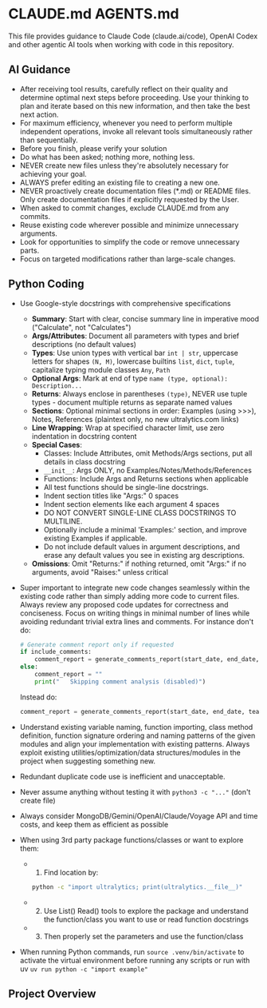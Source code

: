 # CLAUDE.md AGENTS.md

This file provides guidance to Claude Code (claude.ai/code), OpenAI Codex and other agentic AI tools when working with code in this repository.

## AI Guidance

* After receiving tool results, carefully reflect on their quality and determine optimal next steps before proceeding. Use your thinking to plan and iterate based on this new information, and then take the best next action.
* For maximum efficiency, whenever you need to perform multiple independent operations, invoke all relevant tools simultaneously rather than sequentially.
* Before you finish, please verify your solution
* Do what has been asked; nothing more, nothing less.
* NEVER create new files unless they're absolutely necessary for achieving your goal.
* ALWAYS prefer editing an existing file to creating a new one.
* NEVER proactively create documentation files (*.md) or README files. Only create documentation files if explicitly requested by the User.
* When asked to commit changes, exclude CLAUDE.md from any commits.
* Reuse existing code wherever possible and minimize unnecessary arguments.
* Look for opportunities to simplify the code or remove unnecessary parts.
* Focus on targeted modifications rather than large-scale changes.

## Python Coding

- Use Google-style docstrings with comprehensive specifications
   - **Summary**: Start with clear, concise summary line in imperative mood ("Calculate", not "Calculates")
   - **Args/Attributes**: Document all parameters with types and brief descriptions (no default values)
   - **Types**: Use union types with vertical bar `int | str`, uppercase letters for shapes `(N, M)`, lowercase builtins `list`, `dict`, `tuple`, capitalize typing module classes `Any`, `Path`
   - **Optional Args**: Mark at end of type `name (type, optional): Description...`
   - **Returns**: Always enclose in parentheses `(type)`, NEVER use tuple types - document multiple returns as separate named values
   - **Sections**: Optional minimal sections in order: Examples (using >>>), Notes, References (plaintext only, no new ultralytics.com links)
   - **Line Wrapping**: Wrap at specified character limit, use zero indentation in docstring content
   - **Special Cases**: 
     - Classes: Include Attributes, omit Methods/Args sections, put all details in class docstring
     - `__init__`: Args ONLY, no Examples/Notes/Methods/References
     - Functions: Include Args and Returns sections when applicable
     - All test functions should be single-line docstrings.
     - Indent section titles like "Args:" 0 spaces
     - Indent section elements like each argument 4 spaces
     - DO NOT CONVERT SINGLE-LINE CLASS DOCSTRINGS TO MULTILINE.
     - Optionally include a minimal 'Examples:' section, and improve existing Examples if applicable.
     - Do not include default values in argument descriptions, and erase any default values you see in existing arg descriptions.
   - **Omissions**: Omit "Returns:" if nothing returned, omit "Args:" if no arguments, avoid "Raises:" unless critical

- Super important to integrate new code changes seamlessly within the existing code rather than simply adding more code to current files. Always review any proposed code updates for correctness and conciseness. Focus on writing things in minimal number of lines while avoiding redundant trivial extra lines and comments. For instance don't do:
   ```python
   # Generate comment report only if requested
   if include_comments:
       comment_report = generate_comments_report(start_date, end_date, team, verbose)
   else:
       comment_report = ""
       print("   Skipping comment analysis (disabled)")
   ```
   Instead do:
   ```python
   comment_report = generate_comments_report(start_date, end_date, team, verbose) if include_comments else ""
   ```
- Understand existing variable naming, function importing, class method definition, function signature ordering and naming patterns of the given modules and align your implementation with existing patterns. Always exploit existing utilities/optimization/data structures/modules in the project when suggesting something new. 
- Redundant duplicate code use is inefficient and unacceptable.
- Never assume anything without testing it with `python3 -c "..."` (don't create file)
- Always consider MongoDB/Gemini/OpenAI/Claude/Voyage API and time costs, and keep them as efficient as possible
- When using 3rd party package functions/classes or want to explore them:
   - 1. Find location by:
     ```bash
     python -c "import ultralytics; print(ultralytics.__file__)"
     ```
   - 2. Use List() Read() tools to explore the package and understand the function/class you want to use or read function docstrings
   - 3. Then properly set the parameters and use the function/class
- When running Python commands, run `source .venv/bin/activate` to activate the virtual environment before running any scripts or run with uv `uv run python -c "import example"`

## Project Overview
